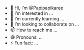 - 👋 Hi, I’m @Papipapikaree
- 👀 I’m interested in ...
- 🌱 I’m currently learning ...
- 💞️ I’m looking to collaborate on ...
- 📫 How to reach me ...
- 😄 Pronouns: ...
- ⚡ Fun fact: ...

<!---
Papipapikaree/Papipapikaree is a ✨ special ✨ repository because its `README.md` (this file) appears on your GitHub profile.
You can click the Preview link to take a look at your changes.
--->
